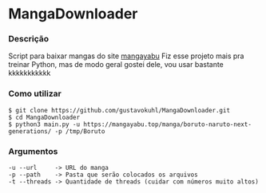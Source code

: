 # MangaDownloader

### Descrição
Script para baixar mangas do site [mangayabu](https://mangayabu.top)
Fiz esse projeto mais pra treinar Python, mas de modo geral gostei dele, vou usar bastante kkkkkkkkkkk

### Como utilizar
`$ git clone https://github.com/gustavokuhl/MangaDownloader.git`\
`$ cd MangaDownloader`\
`$ python3 main.py -u https://mangayabu.top/manga/boruto-naruto-next-generations/ -p /tmp/Boruto`

### Argumentos
`-u --url     -> URL do manga`\
`-p --path    -> Pasta que serão colocados os arquivos`\
`-t --threads -> Quantidade de threads (cuidar com números muito altos)`
